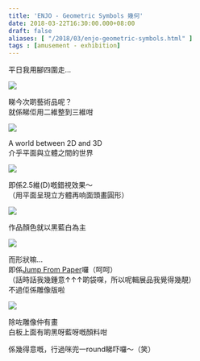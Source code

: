 ```yaml
---
title: 'ENJO - Geometric Symbols 幾何'
date: 2018-03-22T16:30:00.000+08:00
draft: false
aliases: [ "/2018/03/enjo-geometric-symbols.html" ]
tags : [amusement - exhibition]
---
```


平日我用腳四圍走...  

![](/images/enjo1.jpg)

睇今次啲藝術品呢？  
就係睇佢用二維整到三維咁  

![](/images/enjo2.jpg)

A world between 2D and 3D  
介乎平面與立體之間的世界  

![](/images/enjo3.jpg)

即係2.5維(D)嘅錯視效果～  
（用平面呈現立方體再响面頭畫圓形）  

![](/images/enjo4.jpg)

作品顏色就以黑藍白為主  

![](/images/enjo5.jpg)

而形狀嘛...   
即係[Jump From Paper](https://www.jumpfrompaper.com/)囉（呵呵）  
（話時話我幾鍾意↑↑↑啲袋㗎，所以呢輯展品我覺得幾靚）  
不過佢係雕像版啦  

![](/images/enjo6.jpg)

除咗雕像仲有畫  
白板上面有啲黑呀藍呀嘅顏料咁  
  
係幾得意嘅，行過咪兜一round睇吓囉～（笑）
